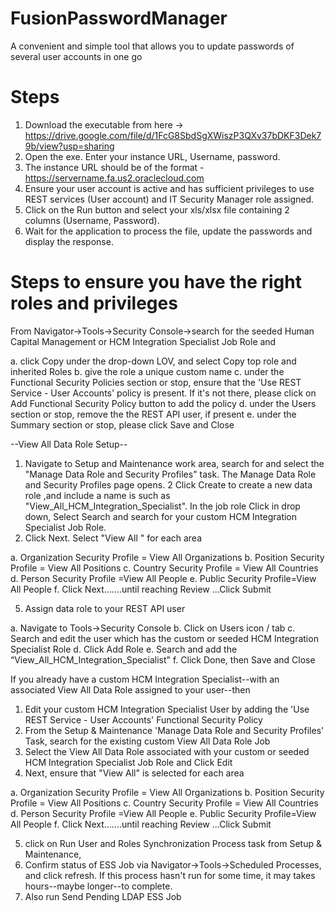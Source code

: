 # FusionPasswordManager
A convenient and simple tool that allows you to update passwords of several user accounts in one go

# Steps

1.  Download the executable from here -> https://drive.google.com/file/d/1FcG8SbdSgXWiszP3QXv37bDKF3Dek79b/view?usp=sharing
2.  Open the exe. Enter your instance URL, Username, password.
3.  The instance URL should be of the format - https://servername.fa.us2.oraclecloud.com
4.  Ensure your user account is active and has sufficient privileges to use REST services (User account) and IT Security Manager role assigned.
4.  Click on the Run button and select your xls/xlsx file containing 2 columns (Username, Password).
5.  Wait for the application to process the file, update the passwords and display the response.



# Steps to ensure you have the right roles and privileges

From Navigator->Tools->Security Console->search for the seeded Human Capital Management or HCM Integration Specialist Job Role and

a. click Copy under the drop-down LOV, and select Copy top role and inherited Roles
b. give the role a unique custom name
c. under the Functional Security Policies section or stop, ensure that the 'Use REST Service - User Accounts' policy is present. If it's not there, please click on Add Functional Security Policy button to add the policy
d. under the Users section or stop, remove the the REST API user, if present
e. under the Summary section or stop, please click Save and Close

--View All Data Role Setup--

1. Navigate to Setup and Maintenance work area, search for and select the "Manage Data Role and Security Profiles" task. The Manage Data Role and Security Profiles page opens.
2 Click Create to create a new data role ,and include a name is such as "View_All_HCM_Integration_Specialist". In the job role Click in drop down, Select Search and search for your custom HCM Integration Specialist Job Role.
4. Click Next. Select "View All " for each area

a. Organization Security Profile = View All Organizations
b. Position Security Profile = View All Positions
c. Country Security Profile = View All Countries
d. Person Security Profile =View All People
e. Public Security Profile=View All People
f. Click Next.......until reaching Review ...Click Submit

5. Assign data role to your REST API user

a. Navigate to Tools->Security Console
b. Click on Users icon / tab
c. Search and edit the user which has the custom or seeded HCM Integration Specialist Role
d. Click Add Role
e. Search and add the “View_All_HCM_Integration_Specialist"
f. Click Done, then Save and Close

If you already have a custom HCM Integration Specialist--with an associated View All Data Role assigned to your user--then

1. Edit your custom HCM Integration Specialist User by adding the 'Use REST Service - User Accounts' Functional Security Policy
2. From the Setup & Maintenance 'Manage Data Role and Security Profiles' Task, search for the existing custom View All Data Role Job
3. Select the View All Data Role associated with your custom or seeded HCM Integration Specialist Job Role and Click Edit
4. Next, ensure that "View All" is selected for each area

a. Organization Security Profile = View All Organizations
b. Position Security Profile = View All Positions
c. Country Security Profile = View All Countries
d. Person Security Profile =View All People
e. Public Security Profile=View All People
f. Click Next.......until reaching Review ...Click Submit

5. click on Run User and Roles Synchronization Process task from Setup & Maintenance,
6. Confirm status of ESS Job via Navigator->Tools->Scheduled Processes, and click refresh. If this process hasn't run for some time, it may takes hours--maybe longer--to complete.
7. Also run Send Pending LDAP ESS Job
